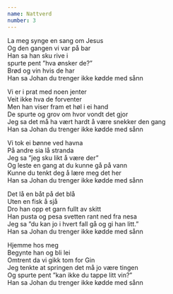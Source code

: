 ```yaml
---
name: Nattverd
number: 3
---
```


La meg synge en sang om Jesus  
Og den gangen vi var på bar  
Han sa han sku rive i  
spurte pent ”hva ønsker de?”  
Brød og vin hvis de har  
Han sa Johan du trenger ikke kødde med sånn

Vi er i prat med noen jenter  
Veit ikke hva de forventer  
Men han viser fram et høl i ei hand  
De spurte og grov om hvor vondt det gjor  
Jeg sa det må ha vært hardt å være snekker den gang  
Han sa Johan du trenger ikke kødde med sånn

Vi tok ei bønne ved havna  
På andre sia lå stranda  
Jeg sa ”jeg sku likt å være der”  
Og leste en gang at du kunne gå på vann  
Kunne du tenkt deg å lære meg det her  
Han sa Johan du trenger ikke kødde med sånn

Det lå en båt på det blå  
Uten en fisk å sjå  
Dro han opp et garn fullt av skitt  
Han pusta og pesa svetten rant ned fra nesa  
Jeg sa ”du kan jo i hvert fall gå og gi han litt.”  
Han sa Johan du trenger ikke kødde med sånn

Hjemme hos meg  
Begynte han og bli lei  
Omtrent da vi gikk tom for Gin  
Jeg tenkte at springen det må jo være tingen  
Og spurte pent ”kan ikke du tappe litt vin?”  
Han sa Johan du trenger ikke kødde med sånn
